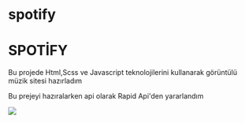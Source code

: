# spotify

<h1>SPOTİFY</h1>

<p>Bu projede Html,Scss ve Javascript teknolojilerini kullanarak görüntülü müzik sitesi hazırladım</p>

<p>Bu prejeyi hazıralarken api olarak Rapid Api'den yararlandım</p>

![](/images/spotify1.gif)
